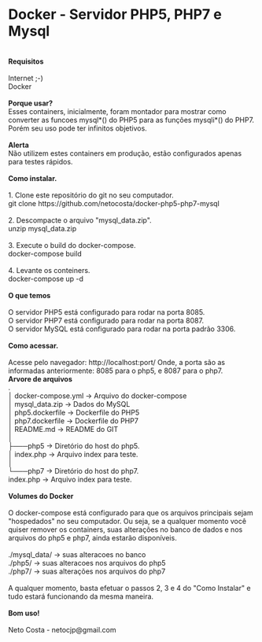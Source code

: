 # Docker - Servidor PHP5, PHP7 e Mysql

<br />
<b>Requisitos</b><br />
<br />
Internet ;-)<br />
Docker<br />
<br />
<b>Porque usar?</b><br />
Esses containers, inicialmente, foram montador para mostrar como converter as funcoes mysql*() do PHP5 para as funções mysqli*() do PHP7. Porém seu uso pode ter infinitos objetivos.<br />
<br />
<b>Alerta</b><br />
Não utilizem estes containers em produção, estão configurados apenas para testes rápidos.<br />
<br />
<b>Como instalar.</b><br />
<br />
1. Clone este repositório do git no seu computador.<br />
   git clone https://github.com/netocosta/docker-php5-php7-mysql<br />
<br />
2. Descompacte o arquivo "mysql_data.zip".<br />
   unzip mysql_data.zip<br />
<br />
3. Execute o build do docker-compose.<br />
   docker-compose build<br />
<br />
4. Levante os conteiners.<br />
   docker-compose up -d<br />
<br />
<b>O que temos</b><br />
<br />
O servidor PHP5 está configurado para rodar na porta 8085.<br />
O servidor PHP7 está configurado para rodar na porta 8087.<br />
O servidor MySQL está configurado para rodar na porta padrão 3306.<br />
<br />
<b>Como acessar.</b><br />
<br />
Acesse pelo navegador: http://localhost:port/
Onde, a porta são as informadas anteriormente: 8085 para o php5, e 8087 para o php7.
<br />
<b>Arvore de arquivos</b><br />
.<br />
│ docker-compose.yml -> Arquivo do docker-compose<br />
│ mysql_data.zip -> Dados do MySQL<br />
│ php5.dockerfile -> Dockerfile do PHP5<br />
│ php7.dockerfile -> Dockerfile do PHP7<br />
│ README.md -> README do GIT<br />
│<br />
├───php5 -> Diretório do host do php5.<br />
│ index.php -> Arquivo index para teste.<br />
│<br />
└───php7 -> Diretório do host do php7.<br />
index.php -> Arquivo index para teste.<br />
<br />
<b>Volumes do Docker</b><br />
<br />
O docker-compose está configurado para que os arquivos principais sejam "hospedados" no seu computador. Ou seja, se a qualquer momento você quiser remover os containers, suas alterações no banco de dados e nos arquivos do php5 e php7, ainda estarão disponíveis.<br />
<br />
./mysql_data/ -> suas alteracoes no banco<br />
./php5/ -> suas alteracoes nos arquivos do php5<br />
./php7/ -> suas alterações nos arquivos do php7<br />
<br />
A qualquer momento, basta efetuar o passos 2, 3 e 4 do "Como Instalar" e tudo estará funcionando da mesma maneira.<br />
<br />
<b>Bom uso!</b><br />
<br />
Neto Costa - netocjp@gmail.com
